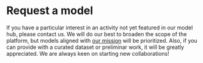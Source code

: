 # Request a model
If you have a particular interest in an activity not yet featured in our model hub, please <g-link to="mailto:hello@ersilia.io">contact us</g-link>.
We will do our best to broaden the scope of the platform, but models aligned with [our mission](docs/README.md) will be prioritized. Also, if you can provide with a curated dataset or preliminar work, it will be greatly appreciated.
We are always keen on starting new collaborations!
